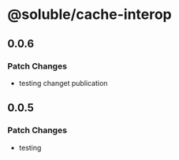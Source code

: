 # @soluble/cache-interop

## 0.0.6

### Patch Changes

- testing changet publication

## 0.0.5

### Patch Changes

- testing
